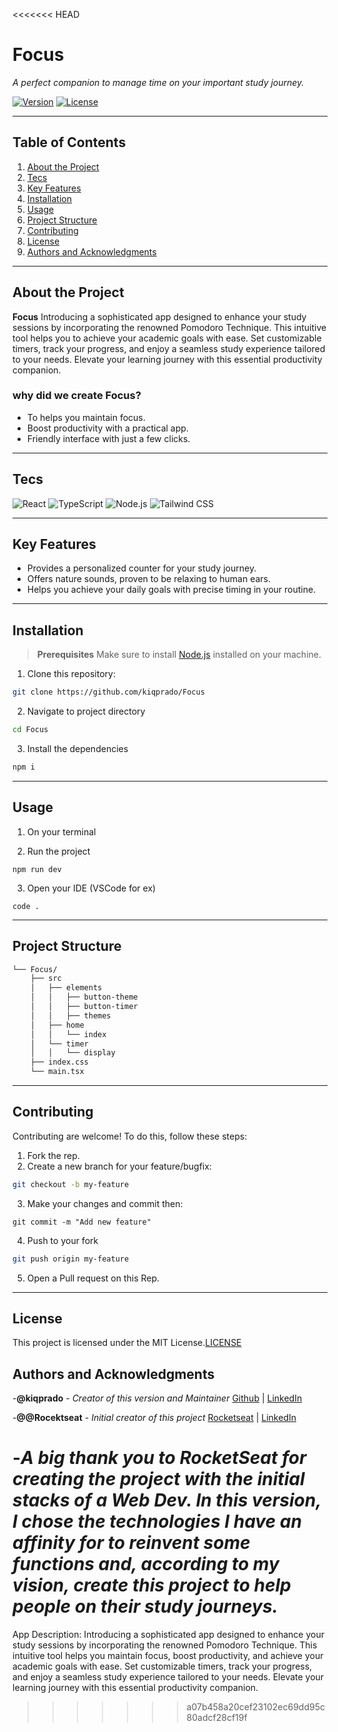 <<<<<<< HEAD
# Focus

*A perfect companion to manage time on your important study journey.*

[![Version](https://img.shields.io/badge/version-1.0.0-blue.svg)](https://shields.io/)
[![License](https://img.shields.io/badge/license-MIT-green.svg)](LICENSE)

---

## Table of Contents
1. [About the Project](#about-the-project)
2. [Tecs](#tecs)
3. [Key Features](#key-features)
4. [Installation](#installation)
5. [Usage](#usage)
6. [Project Structure](#project-structure)
7. [Contributing](#contributing)
8. [License](#license)
9. [Authors and Acknowledgments](#authors-and-akcnowledgments)

---

## About the Project

**Focus**  Introducing a sophisticated app designed to enhance your study sessions by incorporating the renowned Pomodoro Technique. 
This intuitive tool helps you to achieve your academic goals with ease. Set customizable timers, track your progress, and enjoy a seamless study experience tailored to your needs. Elevate your learning journey with this essential productivity companion.

### why did we create Focus?
- To helps you maintain focus.
- Boost productivity with a practical app.
- Friendly interface with just a few clicks.

---

## Tecs
![React](https://img.shields.io/badge/React-20232A?style=for-the-badge&logo=react&logoColor=61DAFB)
![TypeScript](https://img.shields.io/badge/TypeScript-007ACC?style=for-the-badge&logo=typescript&logoColor=white)
![Node.js](https://img.shields.io/badge/Node.js-339933?style=for-the-badge&logo=nodedotjs&logoColor=white)
![Tailwind CSS](https://img.shields.io/badge/Tailwind_CSS-38B2AC?style=for-the-badge&logo=tailwind-css&logoColor=white)

---

## Key Features

- Provides a personalized counter for your study journey.
- Offers nature sounds, proven to be relaxing to human ears.
- Helps you achieve your daily goals with precise timing in your routine.

---

## Installation

> **Prerequisites**
> Make sure to install [Node.js](https://nodejs.org/) installed on your machine.

1. Clone this repository:
  ```bash
  git clone https://github.com/kiqprado/Focus
  ```
2. Navigate to project directory
  ```bash
  cd Focus
  ```
3. Install the dependencies
  ```bash
  npm i
  ```

---

## Usage

1. On your terminal

2. Run the project
  ```
  npm run dev
  ```
3. Open your IDE (VSCode for ex)
  ```
  code .
  ```

---

## Project Structure

```sh
└── Focus/
    ├── src
    │   ├── elements
    │   │   ├── button-theme
    │   │   ├── button-timer
    │   │   ├── themes
    │   ├── home
    │   │   └── index  
    │   └── timer
    │   │   └── display  
    ├── index.css
    └── main.tsx
```

---

## Contributing

Contributing are welcome!
To do this, follow these steps:

1. Fork the rep.
2. Create a new branch for your feature/bugfix:
  ```bash
  git checkout -b my-feature
  ```
3. Make your changes and commit then:
  ```
  git commit -m "Add new feature"
  ```
4. Push to your fork
  ```bash
  git push origin my-feature
  ```
5. Open a Pull request on this Rep.

---

## License

This project is licensed under the MIT License.[LICENSE](LICENSE)

## Authors and Acknowledgments

-**@kiqprado** - *Creator of this version and Maintainer*
[Github](https://github.com/kiqprado) | [LinkedIn](https://www.linkedin.com/in/kaiqueprado/)

-**@@Rocektseat** - *Initial creator of this project*
[Rocketseat](https://www.rocketseat.com.br/) | [LinkedIn](https://www.linkedin.com/school/rocketseat)

-*A big thank you to RocketSeat for creating the project with the initial stacks of a Web Dev. In this version, I chose the technologies I have an affinity for to reinvent some functions and, according to my vision, create this project to help people on their study journeys.*
=======
App Description:
Introducing a sophisticated app designed to enhance your study sessions by incorporating the renowned Pomodoro Technique. This intuitive tool helps you maintain focus, boost productivity, and achieve your academic goals with ease. Set customizable timers, track your progress, and enjoy a seamless study experience tailored to your needs. Elevate your learning journey with this essential productivity companion.
>>>>>>> a07b458a20cef23102ec69dd95c80adcf28cf19f
